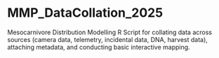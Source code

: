 # MMP_DataCollation_2025
Mesocarnivore Distribution Modelling R Script for collating data across sources (camera data, telemetry, incidental data, DNA, harvest data), attaching metadata, and conducting basic interactive mapping.
